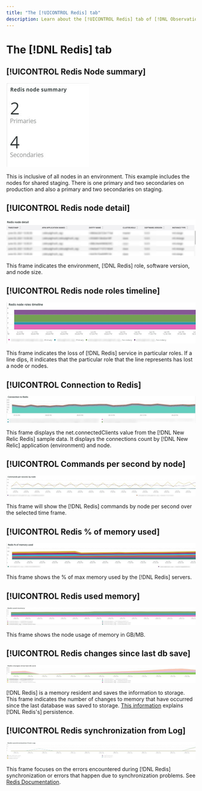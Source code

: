 ```yaml
---
title: "The [!UICONTROL Redis] tab"
description: Learn about the [!UICONTROL Redis] tab of [!DNL Observation for Adobe Commerce].
---
```

# The [!DNL Redis] tab

## [!UICONTROL Redis Node summary]

![Redis Node summary](../../assets/tools/redis-tab-1.jpg)

This is inclusive of all nodes in an environment. This example includes the nodes for shared staging. There is one primary and two secondaries on production and also a primary and two secondaries on staging.

## [!UICONTROL Redis node detail]

![Redis node detail](../../assets/tools/redis-tab-2.jpg)

This frame indicates the environment, [!DNL Redis] role, software version, and node size. 

## [!UICONTROL Redis node roles timeline]

![Redis node roles timeline](../../assets/tools/redis-tab-3.jpg)

This frame indicates the loss of [!DNL Redis] service in particular roles. If a line dips, it indicates that the particular role that the line represents has lost a node or nodes. 

## [!UICONTROL Connection to Redis]

![Connection to Redis](../../assets/tools/redis-tab-4.jpg)

This frame displays the net.connectedClients value from the [!DNL New Relic Redis] sample data. It displays the connections count by [!DNL New Relic] application (environment) and node.

## [!UICONTROL Commands per second by node]

![Commands per second by node](../../assets/tools/redis-tab-5.jpg)

This frame will show the [!DNL Redis] commands by node per second over the selected time frame. 

## [!UICONTROL Redis % of memory used]

![Redis % of memory used](../../assets/tools/redis-tab-6.jpg)

This frame shows the % of max memory used by the [!DNL Redis] servers.

## [!UICONTROL Redis used memory]

![Redis used memory](../../assets/tools/redis-tab-7.jpg)

This frame shows the node usage of memory in GB/MB.

## [!UICONTROL Redis changes since last db save]

![Redis changes since last db save](../../assets/tools/redis-tab-8.jpg)

[!DNL Redis] is a memory resident and saves the information to storage. This frame indicates the number of changes to memory that have occurred since the last database was saved to storage. [This information](https://redis.io/docs/manual/persistence/) explains [!DNL Redis's] persistence. 

## [!UICONTROL Redis synchronization from Log]

![Redis synchronization from Log](../../assets/tools/redis-tab-9.jpg)

This frame focuses on the errors encountered during [!DNL Redis] synchronization or errors that happen due to synchronization problems. See [Redis Documentation](https://redis.io/docs/).
